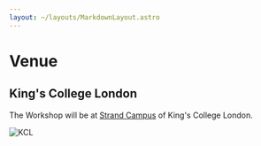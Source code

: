 ```yaml
---
layout: ~/layouts/MarkdownLayout.astro
---
```


# Venue

## King's College London

The Workshop will be at [Strand Campus](https://www.kcl.ac.uk/visit/bush-house) of King's College London.

![KCL](~/assets/images/strand-bush-house.png)

<!-- ## Accomodation

Lorem ipsum dolor sit amet, consetetur sadipscing elitr, sed diam nonumy eirmod tempor invidunt ut labore et dolore magna aliquyam erat, sed diam voluptua. -->


